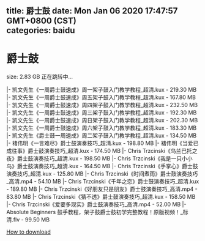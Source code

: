 
title: 爵士鼓
date: Mon Jan 06 2020 17:47:57 GMT+0800 (CST)    
categories: baidu
---

# 爵士鼓
size: 2.83 GB
 正在跳转中...
 
|- 凯文先生《一周爵士鼓速成》周一架子鼓入门教学教程_超清.kux - 219.30 MB
|- 凯文先生《一周爵士鼓速成》周五架子鼓入门教学教程_超清.kux - 167.80 MB
|- 凯文先生《一周爵士鼓速成》周四架子鼓入门教学教程_超清.kux - 232.50 MB
|- 凯文先生《一周爵士鼓速成》周三架子鼓入门教学教程_超清.kux - 192.30 MB
|- 凯文先生《一周爵士鼓速成》周日架子鼓入门教学教程_超清.kux - 202.30 MB
|- 凯文先生《一周爵士鼓速成》周六架子鼓入门教学教程_超清.kux - 183.30 MB
|- 凯文先生《爵士鼓一周速成》周二架子鼓入门教学教程_超清.kux - 134.50 MB
|- 褚伟明《一言难尽》爵士鼓演奏技巧_超清.kux - 198.80 MB
|- 褚伟明《当爱已成往事》爵士鼓演奏技巧_超清.kux - 174.50 MB
|- Chris Trzcinski《乌兰巴托之夜》爵士鼓演奏技巧_超清.kux - 198.50 MB
|- Chris Trzcinski《我是一只小小鸟》爵士鼓演奏技巧_超清.kux - 164.50 MB
|- Chris Trzcinski《手掌心》爵士鼓演奏技巧_超清.kux - 125.80 MB
|- Chris Trzcinski《时间煮雨》爵士鼓演奏技巧_高清.mp4 - 54.10 MB
|- Chris Trzcinski《千年之恋》爵士鼓演奏技巧_超清.kux - 189.80 MB
|- Chris Trzcinski《好朋友只是朋友》爵士鼓演奏技巧_高清.mp4 - 83.80 MB
|- Chris Trzcinski《猜不透》爵士鼓演奏技巧_超清.kux - 158.50 MB
|- Chris Trzcinski《爱要多现实》爵士鼓演奏技巧_高清.mp4 - 52.00 MB
|- Absolute Beginners 鼓手教程，架子鼓爵士鼓初学完整教程！原版视频！_标清.flv - 99.50 MB

[How to download](https://bpcam.bemobtrk.com/go/2ceec3aa-1ca2-46d6-b9ff-aaa5c184517c?jno=3513)